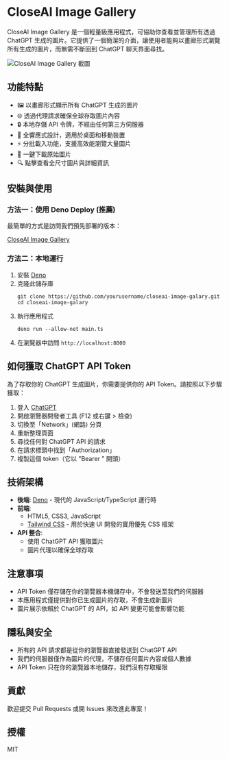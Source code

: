 # CloseAI Image Gallery

CloseAI Image Gallery 是一個輕量級應用程式，可協助你查看並管理所有透過 ChatGPT 生成的圖片。它提供了一個簡潔的介面，讓使用者能夠以畫廊形式瀏覽所有生成的圖片，而無需不斷回到 ChatGPT 聊天界面尋找。

![CloseAI Image Gallery 截圖](https://example.com/screenshot.png)

## 功能特點

- 🖼️ 以畫廊形式顯示所有 ChatGPT 生成的圖片
- 🌐 透過代理請求確保全球存取圖片內容
- 🔒 本地存儲 API 令牌，不經由任何第三方伺服器
- 📱 全響應式設計，適用於桌面和移動裝置
- ⚡ 分批載入功能，支援高效能瀏覽大量圖片
- 💾 一鍵下載原始圖片
- 🔍 點擊查看全尺寸圖片與詳細資訊

## 安裝與使用

### 方法一：使用 Deno Deploy (推薦)

最簡單的方式是訪問我們預先部署的版本：

[CloseAI Image Gallery](https://closeai-image-galary.yuen-network.top/)

### 方法二：本地運行

1. 安裝 [Deno](https://deno.land/manual/getting_started/installation)
2. 克隆此儲存庫
   ```
   git clone https://github.com/yourusername/closeai-image-galary.git
   cd closeai-image-galary
   ```
3. 執行應用程式
   ```
   deno run --allow-net main.ts
   ```
4. 在瀏覽器中訪問 `http://localhost:8000`

## 如何獲取 ChatGPT API Token

為了存取你的 ChatGPT 生成圖片，你需要提供你的 API Token。請按照以下步驟獲取：

1. 登入 [ChatGPT](https://chatgpt.com)
2. 開啟瀏覽器開發者工具 (F12 或右鍵 > 檢查)
3. 切換至「Network」(網路) 分頁
4. 重新整理頁面
5. 尋找任何對 ChatGPT API 的請求
6. 在請求標頭中找到「Authorization」
7. 複製這個 token（它以 "Bearer " 開頭）

## 技術架構

- **後端**: [Deno](https://deno.land/) - 現代的 JavaScript/TypeScript 運行時
- **前端**: 
  - HTML5, CSS3, JavaScript
  - [Tailwind CSS](https://tailwindcss.com/) - 用於快速 UI 開發的實用優先 CSS 框架
- **API 整合**: 
  - 使用 ChatGPT API 獲取圖片
  - 圖片代理以確保全球存取

## 注意事項

- API Token 僅存儲在你的瀏覽器本機儲存中，不會發送至我們的伺服器
- 本應用程式僅提供對你已生成圖片的存取，不會生成新圖片
- 圖片展示依賴於 ChatGPT 的 API，如 API 變更可能會影響功能

## 隱私與安全

- 所有的 API 請求都是從你的瀏覽器直接發送到 ChatGPT API
- 我們的伺服器僅作為圖片的代理，不儲存任何圖片內容或個人數據
- API Token 只在你的瀏覽器本地儲存，我們沒有存取權限

## 貢獻

歡迎提交 Pull Requests 或開 Issues 來改進此專案！

## 授權

MIT
